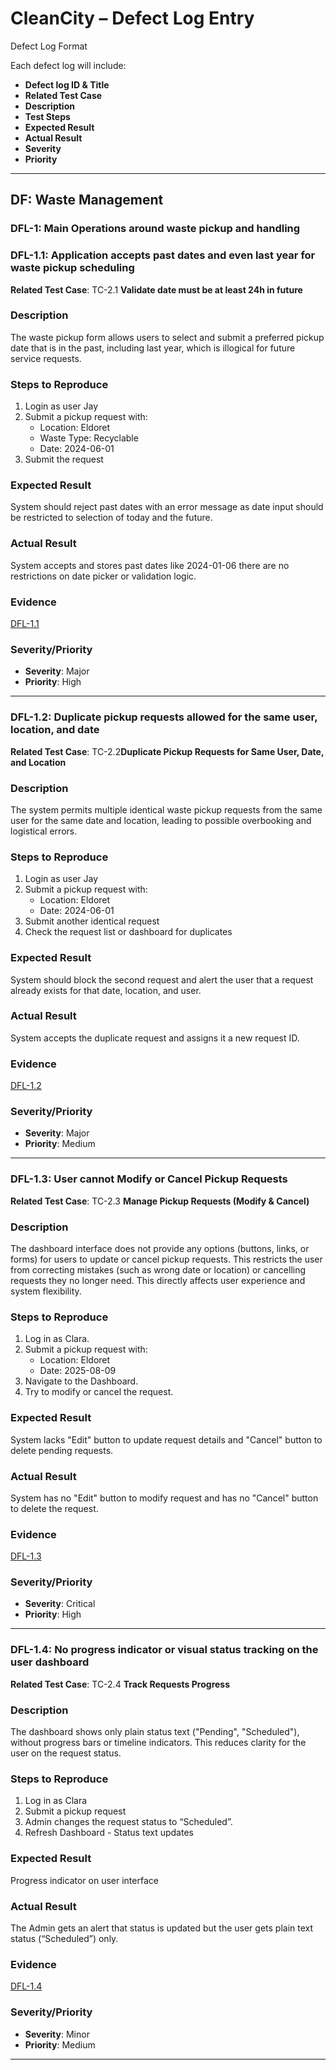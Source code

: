 
#  CleanCity – Defect Log Entry


 Defect Log Format  

Each defect log will include:  
- **Defect log ID & Title**  
- **Related Test Case**
- **Description** 
- **Test Steps**  
- **Expected Result**  
- **Actual Result**  
- **Severity**  
- **Priority**  

---

## DF: Waste Management
### DFL-1: Main Operations around waste pickup and handling
### DFL-1.1: Application accepts past dates and even last year for waste pickup scheduling
**Related Test Case**: TC-2.1 **Validate date must be at least 24h in future**  

### Description  
The waste pickup form allows users to select and submit a preferred pickup date that is in the past, including last year, which is illogical for future service requests.

### Steps to Reproduce  

1. Login as user Jay  
2. Submit a pickup request with:  
   - Location: Eldoret
   - Waste Type: Recyclable
   - Date: 2024-06-01  
3. Submit the request  
   

### Expected Result  
System should reject past dates with an error message as date input should be restricted to selection of today and the future.

### Actual Result  
System accepts and stores past dates like 2024-01-06 there are no restrictions on date picker or validation logic.

### Evidence  
[DFL-1.1](https://github.com/user-attachments/assets/0dc4bc87-0fd0-4fd8-bd1a-e98ff79644dd)


### Severity/Priority  
- **Severity**: Major  
- **Priority**: High  

---

### DFL-1.2: Duplicate pickup requests allowed for the same user, location, and date
**Related Test Case**: TC-2.2**Duplicate Pickup Requests for Same User, Date, and Location**

### Description  
The system permits multiple identical waste pickup requests from the same user for the same date and location, leading to possible overbooking and logistical errors.

### Steps to Reproduce  

1. Login as user Jay  
2. Submit a pickup request with:  
   - Location: Eldoret  
   - Date: 2024-06-01  
3. Submit another identical request  
4. Check the request list or dashboard for duplicates  

### Expected Result  
System should block the second request and alert the user that a request already exists for that date, location, and user.

### Actual Result  
System accepts the duplicate request and assigns it a new request ID.

### Evidence  
[DFL-1.2](https://github.com/user-attachments/assets/a6bf301a-32f5-470b-82ec-2b4aa3f330bc)

### Severity/Priority  
- **Severity**: Major  
- **Priority**: Medium  

---

### DFL-1.3: User cannot Modify or Cancel Pickup Requests
**Related Test Case**: TC-2.3 **Manage Pickup Requests (Modify & Cancel)**

### Description  
The dashboard interface does not provide any options (buttons, links, or forms) for users to update or cancel pickup requests. This restricts the user from correcting mistakes (such as wrong date or location) or cancelling requests they no longer need. This directly affects user experience and system flexibility.

### Steps to Reproduce  

1. Log in as Clara.
2. Submit a pickup request with:  
   - Location: Eldoret  
   - Date: 2025-08-09 
3. Navigate to the Dashboard.
4. Try to modify or cancel the request.  

### Expected Result  
System lacks "Edit" button to update request details and "Cancel" button to delete pending requests.

### Actual Result  
System has no "Edit" button to modify request and has no "Cancel" button to delete the request.

### Evidence  
[DFL-1.3](https://github.com/user-attachments/assets/e4915a4d-d169-4c49-8e43-d80c03e635d9)

### Severity/Priority  
- **Severity**: Critical 
- **Priority**: High  

---

### DFL-1.4: No progress indicator or visual status tracking on the user dashboard
**Related Test Case**: TC-2.4 **Track Requests Progress**

### Description  
The dashboard shows only plain status text ("Pending", "Scheduled"), without progress bars or timeline indicators. This reduces clarity for the user on the request status.

### Steps to Reproduce  

1. Log in as Clara
2. Submit a pickup request
3. Admin changes the request status to “Scheduled”.
4. Refresh Dashboard - Status text updates  

### Expected Result  
Progress indicator on user interface

### Actual Result  
The Admin gets an alert that status is updated but the user gets plain text status (“Scheduled”) only.

### Evidence  
[DFL-1.4](https://github.com/user-attachments/assets/23876cfc-acbc-4381-a920-61d4f43ff144)

### Severity/Priority  
- **Severity**: Minor  
- **Priority**: Medium

---

